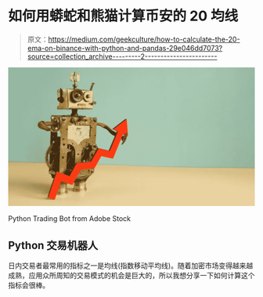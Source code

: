 # 如何用蟒蛇和熊猫计算币安的 20 均线

> 原文：<https://medium.com/geekculture/how-to-calculate-the-20-ema-on-binance-with-python-and-pandas-29e046dd7073?source=collection_archive---------2----------------------->

![](img/a38123b399fdde6020cc28d7e902d971.png)

Python Trading Bot from Adobe Stock

## Python 交易机器人

日内交易者最常用的指标之一是均线(指数移动平均线)。随着加密市场变得越来越成熟，应用众所周知的交易模式的机会是巨大的，所以我想分享一下如何计算这个指标会很棒。